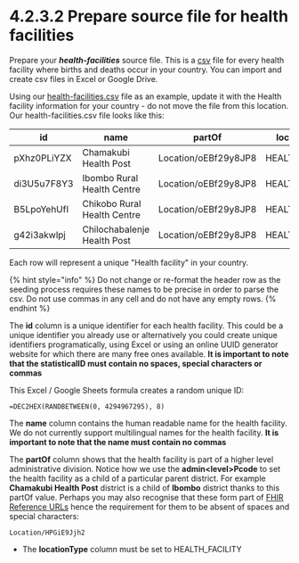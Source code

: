 # 4.2.3.2 Prepare source file for health facilities

Prepare your _**health-facilities**_ source file. This is a [csv](https://en.wikipedia.org/wiki/Comma-separated_values) file for every health facility where births and deaths occur in your country. You can import and create csv files in Excel or Google Drive.

Using our [health-facilities.csv](https://github.com/opencrvs/opencrvs-countryconfig/blob/develop/src/data-seeding/locations/source/health-facilities.csv) file as an example, update it with the Health facility information for your country - do not move the file from this location. Our health-facilities.csv file looks like this:

| id          | name                        | partOf               | locationType     |
| ----------- | --------------------------- | -------------------- | ---------------- |
| pXhz0PLiYZX | Chamakubi Health Post       | Location/oEBf29y8JP8 | HEALTH\_FACILITY |
| di3U5u7F8Y3 | Ibombo Rural Health Centre  | Location/oEBf29y8JP8 | HEALTH\_FACILITY |
| B5LpoYehUfI | Chikobo Rural Health Centre | Location/oEBf29y8JP8 | HEALTH\_FACILITY |
| g42i3akwlpj | Chilochabalenje Health Post | Location/oEBf29y8JP8 | HEALTH\_FACILITY |

Each row will represent a unique "Health facility" in your country.

{% hint style="info" %}
Do not change or re-format the header row as the seeding process requires these names to be precise in order to parse the csv. Do not use commas in any cell and do not have any empty rows.
{% endhint %}

The **id** column is a unique identifier for each health facility. This could be a unique identifier you already use or alternatively you could create unique identifiers programatically, using Excel or using an online UUID generator website for which there are many free ones available. **It is important to note that the statisticalID must contain no spaces, special characters or commas**

This Excel / Google Sheets formula creates a random unique ID:

```
=DEC2HEX(RANDBETWEEN(0, 4294967295), 8)
```

The **name** column contains the human readable name for the health facility. We do not currently support multilingual names for the health facility. **It is important to note that the name must contain no commas**

The **partOf** column shows that the health facility is part of a higher level administrative division. Notice how we use the **admin\<level>Pcode** to set the health facility as a child of a particular parent district. For example **Chamakubi Health Post** district is a child of **Ibombo** district thanks to this partOf value. Perhaps you may also recognise that these form part of [FHIR Reference URLs](https://www.hl7.org/fhir/references-definitions.html#Reference.reference) hence the requirement for them to be absent of spaces and special characters:

```
Location/HPGiE9Jjh2
```

* The **locationType** column must be set to HEALTH\_FACILITY
